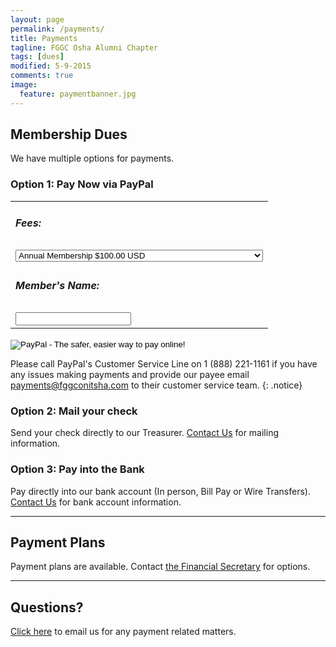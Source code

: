 ```yaml
---
layout: page
permalink: /payments/
title: Payments
tagline: FGGC Osha Alumni Chapter
tags: [dues]
modified: 5-9-2015
comments: true
image:
  feature: paymentbanner.jpg
---
```


## Membership Dues

We have multiple options for payments.

### Option 1: Pay Now via PayPal
<form action="https://www.paypal.com/cgi-bin/webscr" method="post" target="_top">
<input type="hidden" name="cmd" value="_s-xclick">
<input type="hidden" name="hosted_button_id" value="DXBYSHJD5CQG4">
<table>
<tr><td><input type="hidden" name="on0" value="Fees:"><h5>Fees:</h5></td></tr><tr><td><select name="os0">
	<option value="Annual Membership">Annual Membership $100.00 USD</option>
	<option value="One-time Registration + Annual Membership Fee">One-time Registration + Annual Membership Fee $120.00 USD</option>
</select> </td></tr>
<tr><td><input type="hidden" name="on1" value="Member's Name:"><h5>Member's Name:</h5></td></tr><tr><td><input type="text" name="os1" maxlength="200"></td></tr>
</table>
<input type="hidden" name="currency_code" value="USD">
<input type="image" src="https://www.paypalobjects.com/en_US/i/btn/btn_paynow_SM.gif" border="0" name="submit" alt="PayPal - The safer, easier way to pay online!">
<img alt="" border="0" src="https://www.paypalobjects.com/en_US/i/scr/pixel.gif" width="1" height="1">
</form>

Please call PayPal's Customer Service Line on 1 (888) 221-1161 if you have any issues making payments and provide our payee email payments@fggconitsha.com to their customer service team. 
{: .notice} 


### Option 2: Mail your check
Send your check directly to our Treasurer. [Contact Us](mailto:payments@fggconitsha.com) for mailing information.

### Option 3: Pay into the Bank
Pay directly into our bank account (In person, Bill Pay or Wire Transfers). [Contact Us](mailto:payments@fggconitsha.com) for bank account information.

---

## Payment Plans
Payment plans are available. Contact [the Financial Secretary](mailto:chinwe.onyekwelu@fggconitsha.com) for options.

---

## Questions?
[Click here](mailto:payments@fggconitsha.com) to email us for any payment related matters.

